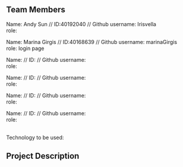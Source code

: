 ## Team Members
Name: Andy Sun // ID:40192040 // Github username: Irisvella <br/>
role: <br/>

Name: Marina Girgis // ID:40168639 // Github username: marinaGirgis <br/>
role: login page <br/>

Name: // ID: // Github username: <br/>
role: <br/>

Name: // ID: // Github username: <br/>
role: <br/>

Name: // ID: // Github username: <br/>
role: <br/>

Name: // ID: // Github username: <br/>
role: <br/>

<br/>
Technology to be used: 

## Project Description

